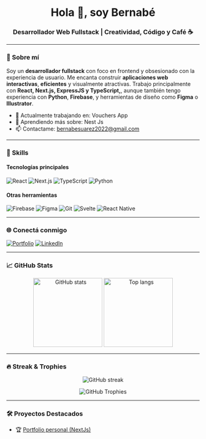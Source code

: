 <h1 align="center">Hola 👋, soy Bernabé</h1>
<h3 align="center">Desarrollador Web Fullstack | Creatividad, Código y Café ☕</h3>

---

### 🚀 Sobre mí

Soy un **desarrollador fullstack** con foco en frontend y obsesionado con la experiencia de usuario. Me encanta construir **aplicaciones web interactivas**, **eficientes** y visualmente atractivas. Trabajo principalmente con **React, Next.js, ExpressJS y TypeScript,**, aunque también tengo experiencia con **Python**, **Firebase**, y herramientas de diseño como **Figma** o **Illustrator**.

- 🔭 Actualmente trabajando en: Vouchers App
- 🌱 Aprendiendo más sobre: Nest Js
- 📫 Contactame: [bernabesuarez2022@gmail.com](mailto:bernabesuarez2022@gmail.com)

---

### 🧠 Skills

#### Tecnologías principales
![React](https://img.shields.io/badge/-React-61DAFB?style=for-the-badge&logo=react&logoColor=black)
![Next.js](https://img.shields.io/badge/-Next.js-000?style=for-the-badge&logo=next.js)
![TypeScript](https://img.shields.io/badge/-TypeScript-3178C6?style=for-the-badge&logo=typescript&logoColor=white)
![Python](https://img.shields.io/badge/-Python-3776AB?style=for-the-badge&logo=python&logoColor=white)

#### Otras herramientas
![Firebase](https://img.shields.io/badge/-Firebase-FFCA28?style=for-the-badge&logo=firebase&logoColor=black)
![Figma](https://img.shields.io/badge/-Figma-F24E1E?style=for-the-badge&logo=figma&logoColor=white)
![Git](https://img.shields.io/badge/-Git-F05032?style=for-the-badge&logo=git&logoColor=white)
![Svelte](https://img.shields.io/badge/-Svelte-FF3E00?style=for-the-badge&logo=svelte&logoColor=white)
![React Native](https://img.shields.io/badge/-ReactNative-61DAFB?style=for-the-badge&logo=react&logoColor=black)

---

### 🌐 Conectá conmigo

[![Portfolio](https://img.shields.io/badge/Portfolio-000?style=for-the-badge&logo=ko-fi&logoColor=white)](https://bernabesuarez.vercel.app/en)
[![LinkedIn](https://img.shields.io/badge/LinkedIn-0A66C2?style=for-the-badge&logo=linkedin&logoColor=white)](https://www.linkedin.com/in/bernabe-suarez/)

---

### 📈 GitHub Stats

<div align="center">
  <img height="180em" src="https://github-readme-stats.vercel.app/api?username=bernabesuarez&show_icons=true&theme=onedark" alt="GitHub stats"/>
  <img height="180em" src="https://github-readme-stats.vercel.app/api/top-langs/?username=bernabesuarez&langs_count=8&layout=compact&theme=onedark" alt="Top langs"/>
</div>

---

### 🔥 Streak & Trophies

<p align="center">
  <img src="https://github-readme-streak-stats.herokuapp.com/?user=bernabesuarez&theme=onedark" alt="GitHub streak"/>
</p>

<p align="center">
  <img src="https://github-trophies.vercel.app/?username=bernabesuarez&theme=onedark&no-bg=true" alt="GitHub Trophies"/>
</p>

---

### 🛠 Proyectos Destacados

- 🏆 [Portfolio personal (NextJs)]((https://github.com/BernabeSuarez/portfolio-nextjs))





